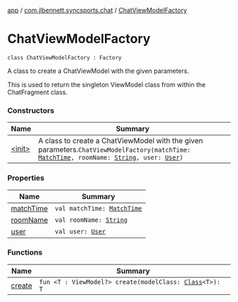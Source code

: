 [app](../../index.md) / [com.jlbennett.syncsports.chat](../index.md) / [ChatViewModelFactory](./index.md)

# ChatViewModelFactory

`class ChatViewModelFactory : Factory`

A class to create a ChatViewModel with the given parameters.

This is used to return the singleton ViewModel class from within the ChatFragment class.

### Constructors

| Name | Summary |
|---|---|
| [&lt;init&gt;](-init-.md) | A class to create a ChatViewModel with the given parameters.`ChatViewModelFactory(matchTime: `[`MatchTime`](../../com.jlbennett.syncsports.util/-match-time/index.md)`, roomName: `[`String`](https://kotlinlang.org/api/latest/jvm/stdlib/kotlin/-string/index.html)`, user: `[`User`](../../com.jlbennett.syncsports.util/-user/index.md)`)` |

### Properties

| Name | Summary |
|---|---|
| [matchTime](match-time.md) | `val matchTime: `[`MatchTime`](../../com.jlbennett.syncsports.util/-match-time/index.md) |
| [roomName](room-name.md) | `val roomName: `[`String`](https://kotlinlang.org/api/latest/jvm/stdlib/kotlin/-string/index.html) |
| [user](user.md) | `val user: `[`User`](../../com.jlbennett.syncsports.util/-user/index.md) |

### Functions

| Name | Summary |
|---|---|
| [create](create.md) | `fun <T : ViewModel?> create(modelClass: `[`Class`](https://docs.oracle.com/javase/6/docs/api/java/lang/Class.html)`<T>): T` |
